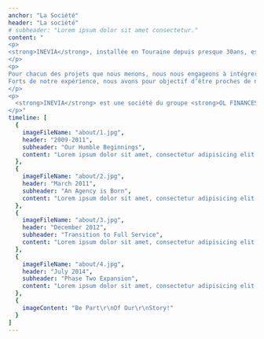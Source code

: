 ```yaml
---
anchor: "La Société"
header: "La société"
# subheader: "Lorem ipsum dolor sit amet consectetur."
content: "
<p>
<strong>INEVIA</strong>, installée en Touraine depuis presque 30ans, est un bureau d'études spécialisé dans l'ingénierie des VRD et des aménagements urbains.
</p>
<p>
Pour chacun des projets que nous menons, nous nous engageons à intégrer une démarche environnementale et à jouer pleinement de notre rôle d’ingénieur conseil sur toutes les étapes du projet.
Forts de notre expérience, nous avons pour objectif d’être proches de nos clients, réactifs et soucieux de respecter nos engagements.
</p>
<p>
  <strong>INEVIA</strong> est une société du groupe <strong>OL FINANCES</strong> qui regroupe <a href=\"http://icec-construction.fr/\" data-type=\"URL\" data-id=\"http://icec-construction.fr/\">ICEC CONSTRUCTION</a> – Contractant général – et <a href=\"http://www.cofaco.fr\" data-type=\"URL\" data-id=\"www.cofaco.fr\">COFACO</a> – Bureau d’études Bâtiment tout corps d’état.
</p>"
timeline: [
  {
    imageFileName: "about/1.jpg",
    header: "2009-2011",
    subheader: "Our Humble Beginnings",
    content: "Lorem ipsum dolor sit amet, consectetur adipisicing elit. Minima maxime quam architecto quo inventore harum ex magni, dicta impedit."
  },
  {
    imageFileName: "about/2.jpg",
    header: "March 2011",
    subheader: "An Agency is Born",
    content: "Lorem ipsum dolor sit amet, consectetur adipisicing elit. Minima maxime quam architecto quo inventore harum ex magni, dicta impedit."
  },
  {
    imageFileName: "about/3.jpg",
    header: "December 2012",
    subheader: "Transition to Full Service",
    content: "Lorem ipsum dolor sit amet, consectetur adipisicing elit. Minima maxime quam architecto quo inventore harum ex magni, dicta impedit."
  },
  {
    imageFileName: "about/4.jpg",
    header: "July 2014",
    subheader: "Phase Two Expansion",
    content: "Lorem ipsum dolor sit amet, consectetur adipisicing elit. Minima maxime quam architecto quo inventore harum ex magni, dicta impedit."
  },
  {
    imageContent: "Be Part\r\nOf Our\r\nStory!"
  }
]
---
```

